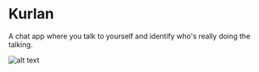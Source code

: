 # Kurlan
A chat app where you talk to yourself and identify who's really doing the talking.

![alt text](https://i.postimg.cc/pLPqwfzy/screenshot.png)
